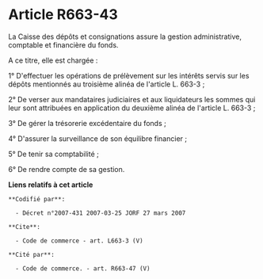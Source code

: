 # Article R663-43

La Caisse des dépôts et consignations assure la gestion administrative, comptable et financière du fonds. 

A ce titre, elle est chargée : 

1° D'effectuer les opérations de prélèvement sur les intérêts servis sur les dépôts mentionnés au troisième alinéa de
l'article L. 663-3 ; 

2° De verser aux mandataires judiciaires et aux liquidateurs les sommes qui leur sont attribuées en application du deuxième
alinéa de l'article L. 663-3 ; 

3° De gérer la trésorerie excédentaire du fonds ; 

4° D'assurer la surveillance de son équilibre financier ; 

5° De tenir sa comptabilité ; 

6° De rendre compte de sa gestion.

**Liens relatifs à cet article**

	**Codifié par**:

	  - Décret n°2007-431 2007-03-25 JORF 27 mars 2007

	**Cite**:

	  - Code de commerce - art. L663-3 (V)

	**Cité par**:

	  - Code de commerce. - art. R663-47 (V)
